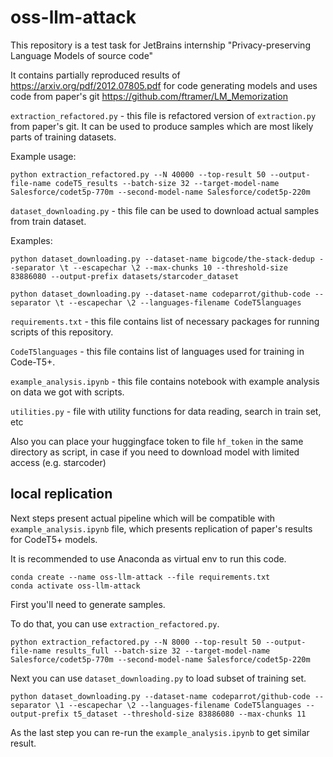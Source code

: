 # oss-llm-attack
This repository is a test task for JetBrains internship "Privacy-preserving Language Models of source code"

It contains partially reproduced results of https://arxiv.org/pdf/2012.07805.pdf for code generating models and uses code from paper's git https://github.com/ftramer/LM_Memorization 

`extraction_refactored.py` - this file is refactored version of `extraction.py` from paper's git. It can be used to produce samples which are most likely parts of training datasets.

Example usage:

```
python extraction_refactored.py --N 40000 --top-result 50 --output-file-name codeT5_results --batch-size 32 --target-model-name Salesforce/codet5p-770m --second-model-name Salesforce/codet5p-220m
```

`dataset_downloading.py` - this file can be used to download actual samples from train dataset.

Examples:

```
python dataset_downloading.py --dataset-name bigcode/the-stack-dedup --separator \t --escapechar \2 --max-chunks 10 --threshold-size 83886080 --output-prefix datasets/starcoder_dataset
```
```
python dataset_downloading.py --dataset-name codeparrot/github-code --separator \t --escapechar \2 --languages-filename CodeT5languages
```

`requirements.txt` - this file contains list of necessary packages for running scripts of this repository.

`CodeT5languages` - this file contains list of languages used for training in Code-T5+.

`example_analysis.ipynb` - this file contains notebook with example analysis on data we got with scripts.

`utilities.py` - file with utility functions for data reading, search in train set, etc

Also you can place your huggingface token to file `hf_token` in the same directory as script, in case if you need to download model with limited access (e.g. starcoder)

## local replication
Next steps present actual pipeline which will be compatible with `example_analysis.ipynb` file, which presents replication of paper's results for CodeT5+ models.

It is recommended to use Anaconda as virtual env to run this code.
```
conda create --name oss-llm-attack --file requirements.txt
conda activate oss-llm-attack
```

First you'll need to generate samples. 

To do that, you can use `extraction_refactored.py`.

```
python extraction_refactored.py --N 8000 --top-result 50 --output-file-name results_full --batch-size 32 --target-model-name Salesforce/codet5p-770m --second-model-name Salesforce/codet5p-220m
```

Next you can use `dataset_downloading.py` to load subset of training set.


```
python dataset_downloading.py --dataset-name codeparrot/github-code --separator \1 --escapechar \2 --languages-filename CodeT5languages --output-prefix t5_dataset --threshold-size 83886080 --max-chunks 11
```

As the last step you can re-run the `example_analysis.ipynb` to get similar result.
